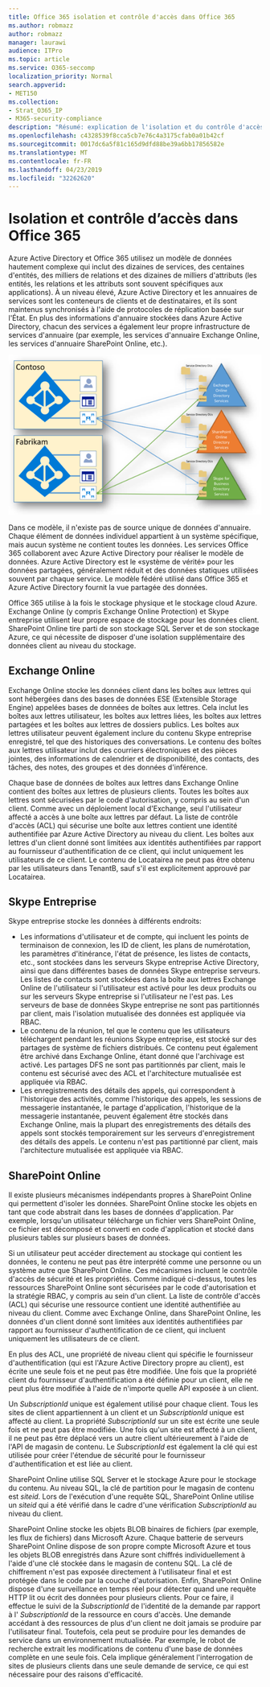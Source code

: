 ```yaml
---
title: Office 365 isolation et contrôle d'accès dans Office 365
ms.author: robmazz
author: robmazz
manager: laurawi
audience: ITPro
ms.topic: article
ms.service: O365-seccomp
localization_priority: Normal
search.appverid:
- MET150
ms.collection:
- Strat_O365_IP
- M365-security-compliance
description: "Résumé: explication de l'isolation et du contrôle d'accès dans les différentes applications d'Office 365."
ms.openlocfilehash: c4328539f8cca5cb7e76c4a3175cfab0a01b42cf
ms.sourcegitcommit: 0017dc6a5f81c165d9dfd88be39a6bb17856582e
ms.translationtype: MT
ms.contentlocale: fr-FR
ms.lasthandoff: 04/23/2019
ms.locfileid: "32262620"
---
```

# <a name="isolation-and-access-control-in-office-365"></a>Isolation et contrôle d’accès dans Office 365

Azure Active Directory et Office 365 utilisez un modèle de données hautement complexe qui inclut des dizaines de services, des centaines d'entités, des milliers de relations et des dizaines de milliers d'attributs (les entités, les relations et les attributs sont souvent spécifiques aux applications). À un niveau élevé, Azure Active Directory et les annuaires de services sont les conteneurs de clients et de destinataires, et ils sont maintenus synchronisés à l'aide de protocoles de réplication basée sur l'État. En plus des informations d'annuaire stockées dans Azure Active Directory, chacun des services a également leur propre infrastructure de services d'annuaire (par exemple, les services d'annuaire Exchange Online, les services d'annuaire SharePoint Online, etc.). 
 
![Synchronisation des données client Office 365](media/office-365-isolation-tenant-data-sync.png)

Dans ce modèle, il n'existe pas de source unique de données d'annuaire. Chaque élément de données individuel appartient à un système spécifique, mais aucun système ne contient toutes les données. Les services Office 365 collaborent avec Azure Active Directory pour réaliser le modèle de données. Azure Active Directory est le «système de vérité» pour les données partagées, généralement réduit et des données statiques utilisées souvent par chaque service. Le modèle fédéré utilisé dans Office 365 et Azure Active Directory fournit la vue partagée des données.

Office 365 utilise à la fois le stockage physique et le stockage cloud Azure. Exchange Online (y compris Exchange Online Protection) et Skype entreprise utilisent leur propre espace de stockage pour les données client. SharePoint Online tire parti de son stockage SQL Server et de son stockage Azure, ce qui nécessite de disposer d'une isolation supplémentaire des données client au niveau du stockage.

## <a name="exchange-online"></a>Exchange Online
Exchange Online stocke les données client dans les boîtes aux lettres qui sont hébergées dans des bases de données ESE (Extensible Storage Engine) appelées bases de données de boîtes aux lettres. Cela inclut les boîtes aux lettres utilisateur, les boîtes aux lettres liées, les boîtes aux lettres partagées et les boîtes aux lettres de dossiers publics. Les boîtes aux lettres utilisateur peuvent également inclure du contenu Skype entreprise enregistré, tel que des historiques des conversations. Le contenu des boîtes aux lettres utilisateur inclut des courriers électroniques et des pièces jointes, des informations de calendrier et de disponibilité, des contacts, des tâches, des notes, des groupes et des données d'inférence.

Chaque base de données de boîtes aux lettres dans Exchange Online contient des boîtes aux lettres de plusieurs clients. Toutes les boîtes aux lettres sont sécurisées par le code d'autorisation, y compris au sein d'un client. Comme avec un déploiement local d'Exchange, seul l'utilisateur affecté a accès à une boîte aux lettres par défaut. La liste de contrôle d'accès (ACL) qui sécurise une boîte aux lettres contient une identité authentifiée par Azure Active Directory au niveau du client. Les boîtes aux lettres d'un client donné sont limitées aux identités authentifiées par rapport au fournisseur d'authentification de ce client, qui inclut uniquement les utilisateurs de ce client. Le contenu de Locatairea ne peut pas être obtenu par les utilisateurs dans TenantB, sauf s'il est explicitement approuvé par Locatairea.

## <a name="skype-for-business"></a>Skype Entreprise
Skype entreprise stocke les données à différents endroits:
- Les informations d'utilisateur et de compte, qui incluent les points de terminaison de connexion, les ID de client, les plans de numérotation, les paramètres d'itinérance, l'état de présence, les listes de contacts, etc., sont stockées dans les serveurs Skype entreprise Active Directory, ainsi que dans différentes bases de données Skype entreprise serveurs. Les listes de contacts sont stockées dans la boîte aux lettres Exchange Online de l'utilisateur si l'utilisateur est activé pour les deux produits ou sur les serveurs Skype entreprise si l'utilisateur ne l'est pas. Les serveurs de base de données Skype entreprise ne sont pas partitionnés par client, mais l'isolation mutualisée des données est appliquée via RBAC.
- Le contenu de la réunion, tel que le contenu que les utilisateurs téléchargent pendant les réunions Skype entreprise, est stocké sur des partages de système de fichiers distribués. Ce contenu peut également être archivé dans Exchange Online, étant donné que l'archivage est activé. Les partages DFS ne sont pas partitionnés par client, mais le contenu est sécurisé avec des ACL et l'architecture mutualisée est appliquée via RBAC.
- Les enregistrements des détails des appels, qui correspondent à l'historique des activités, comme l'historique des appels, les sessions de messagerie instantanée, le partage d'application, l'historique de la messagerie instantanée, peuvent également être stockés dans Exchange Online, mais la plupart des enregistrements des détails des appels sont stockés temporairement sur les serveurs d'enregistrement des détails des appels. Le contenu n'est pas partitionné par client, mais l'architecture mutualisée est appliquée via RBAC.

## <a name="sharepoint-online"></a>SharePoint Online
Il existe plusieurs mécanismes indépendants propres à SharePoint Online qui permettent d'isoler les données. SharePoint Online stocke les objets en tant que code abstrait dans les bases de données d'application. Par exemple, lorsqu'un utilisateur télécharge un fichier vers SharePoint Online, ce fichier est décomposé et converti en code d'application et stocké dans plusieurs tables sur plusieurs bases de données.

Si un utilisateur peut accéder directement au stockage qui contient les données, le contenu ne peut pas être interprété comme une personne ou un système autre que SharePoint Online. Ces mécanismes incluent le contrôle d'accès de sécurité et les propriétés. Comme indiqué ci-dessus, toutes les ressources SharePoint Online sont sécurisées par le code d'autorisation et la stratégie RBAC, y compris au sein d'un client. La liste de contrôle d'accès (ACL) qui sécurise une ressource contient une identité authentifiée au niveau du client. Comme avec Exchange Online, dans SharePoint Online, les données d'un client donné sont limitées aux identités authentifiées par rapport au fournisseur d'authentification de ce client, qui incluent uniquement les utilisateurs de ce client.

En plus des ACL, une propriété de niveau client qui spécifie le fournisseur d'authentification (qui est l'Azure Active Directory propre au client), est écrite une seule fois et ne peut pas être modifiée. Une fois que la propriété client du fournisseur d'authentification a été définie pour un client, elle ne peut plus être modifiée à l'aide de n'importe quelle API exposée à un client.

Un *SubscriptionId* unique est également utilisé pour chaque client. Tous les sites de client appartiennent à un client et un *SubscriptionId* unique est affecté au client. La propriété *SubscriptionId* sur un site est écrite une seule fois et ne peut pas être modifiée. Une fois qu'un site est affecté à un client, il ne peut pas être déplacé vers un autre client ultérieurement à l'aide de l'API de magasin de contenu. Le *SubscriptionId* est également la clé qui est utilisée pour créer l'étendue de sécurité pour le fournisseur d'authentification et est liée au client.

SharePoint Online utilise SQL Server et le stockage Azure pour le stockage du contenu. Au niveau SQL, la clé de partition pour le magasin de contenu est *siteid*. Lors de l'exécution d'une requête SQL, SharePoint Online utilise un *siteid* qui a été vérifié dans le cadre d'une vérification *SubscriptionId* au niveau du client.

SharePoint Online stocke les objets BLOB binaires de fichiers (par exemple, les flux de fichiers) dans Microsoft Azure. Chaque batterie de serveurs SharePoint Online dispose de son propre compte Microsoft Azure et tous les objets BLOB enregistrés dans Azure sont chiffrés individuellement à l'aide d'une clé stockée dans le magasin de contenu SQL. La clé de chiffrement n'est pas exposée directement à l'utilisateur final et est protégée dans le code par la couche d'autorisation. Enfin, SharePoint Online dispose d'une surveillance en temps réel pour détecter quand une requête HTTP lit ou écrit des données pour plusieurs clients. Pour ce faire, il effectue le suivi de la *SubscriptionId* de l'identité de la demande par rapport à l' *SubscriptionId* de la ressource en cours d'accès. Une demande accédant à des ressources de plus d'un client ne doit jamais se produire par l'utilisateur final. Toutefois, cela peut se produire pour les demandes de service dans un environnement mutualisée. Par exemple, le robot de recherche extrait les modifications de contenu d'une base de données complète en une seule fois. Cela implique généralement l'interrogation de sites de plusieurs clients dans une seule demande de service, ce qui est nécessaire pour des raisons d'efficacité.
